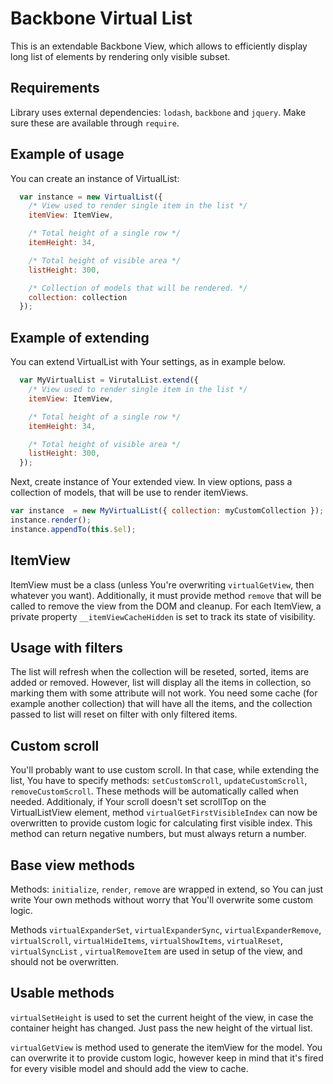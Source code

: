 Backbone Virtual List
================

This is an extendable Backbone View, which allows to efficiently display long list of elements by rendering only visible subset.

## Requirements
Library uses external dependencies: `lodash`, `backbone` and `jquery`. Make sure these are available through `require`.

## Example of usage
You can create an instance of VirtualList:

```javascript
  var instance = new VirtualList({
    /* View used to render single item in the list */
    itemView: ItemView,

    /* Total height of a single row */
    itemHeight: 34,

    /* Total height of visible area */
    listHeight: 300,

    /* Collection of models that will be rendered. */
    collection: collection
  });
```

## Example of extending
You can extend VirtualList with Your settings, as in example below.

```javascript
  var MyVirtualList = VirutalList.extend({
    /* View used to render single item in the list */
    itemView: ItemView,

    /* Total height of a single row */
    itemHeight: 34,

    /* Total height of visible area */
    listHeight: 300,
  });
```

Next, create instance of Your extended view. In view options, pass a collection of models, that will be use to render itemViews.
```javascript
var instance  = new MyVirtualList({ collection: myCustomCollection });
instance.render();
instance.appendTo(this.$el);
```

## ItemView
ItemView must be a class (unless You're overwriting `virtualGetView`, then whatever you want). Additionally, it must provide method `remove` that will be called to remove the view from the DOM and cleanup.
For each ItemView, a private property `__itemViewCacheHidden` is set to track its state of visibility.

## Usage with filters
The list will refresh when the collection will be reseted, sorted, items are added or removed.
However, list will display all the items in collection, so marking them with some attribute will not work.
You need some cache (for example another collection) that will have all the items, and the collection passed to list will reset on filter with only filtered items.

## Custom scroll
You'll probably want to use custom scroll. In that case, while extending the list, You have to specify methods: `setCustomScroll`, `updateCustomScroll`, `removeCustomScroll`.
These methods will be automatically called when needed. Additionaly, if Your scroll doesn't set scrollTop on the VirtualListView element, method `virtualGetFirstVisibleIndex` can now be overwritten to provide custom logic for calculating first visible index. This method can return negative numbers, but must always return a number.

## Base view methods
Methods: `initialize`, `render`, `remove` are wrapped in extend, so You can just write Your own methods without worry that You'll overwrite some custom logic.

Methods `virtualExpanderSet`, `virtualExpanderSync`, `virtualExpanderRemove`,  `virtualScroll`, `virtualHideItems`, `virtualShowItems`, `virtualReset`, `virtualSyncList` , `virtualRemoveItem` are used in setup of the view, and should not be overwritten.

## Usable methods
`virtualSetHeight` is used to set the current height of the view, in case the container height has changed. Just pass the new height of the virtual list.

`virtualGetView` is method used to generate the itemView for the model. You can overwrite it to provide custom logic, however keep in mind that it's fired for every visible model and should add the view to cache.
